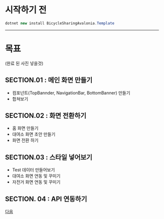 # 시작하기 전

```csharp
dotnet new install BicycleSharingAvalonia.Template
```

---

# 목표

(완료 된 사진 넣을것)
## SECTION.01 : 메인 화면 만들기

- 컴포넌트(TopBannder, NavigationBar, BottomBanner) 만들기
- 합쳐보기

## SECTION.02 : 화면 전환하기

- 홈 화면 만들기
- 대여소 화면 초안 만들기
- 화면 전환 하기

## SECTION.03 : 스타일 넣어보기

- Test 데이터 만들어보기
- 대여소 화면 연동 및 꾸미기
- 자전거 화면 연동 및 꾸미기

## SECTION. 04 : API 연동하기






[다음](https://github.com/blazorstudy/bicycle-sharing-system-workshop/tree/main/src/BicycleSharingSystem.Kiosk/manual/Section.01)
